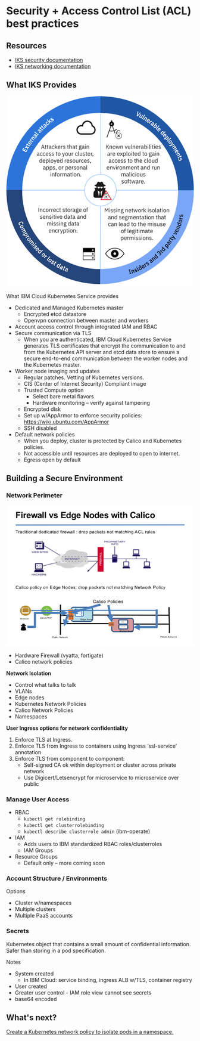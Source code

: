# Security + Access Control List (ACL) best practices

## Resources
- [IKS security documentation](https://console.bluemix.net/docs/containers/cs_secure.html#security)
- [IKS networking documentation](https://console.bluemix.net/docs/containers/cs_network_policy.html#default_policy)

## What IKS Provides

![Security considerations](images/security-sm.png)

What IBM Cloud Kubernetes Service provides

- Dedicated and Managed Kubernetes master
  - Encrypted etcd datastore
  - Openvpn connection between master and workers
- Account access control through integrated IAM and RBAC
- Secure communication via TLS
  - When you are authenticated, IBM Cloud Kubernetes Service generates TLS certificates that encrypt the communication to and from the Kubernetes API server and etcd data store to ensure a secure end-to-end communication between the worker nodes and the Kubernetes master. 
- Worker node imaging and updates
  - Regular patches. Vetting of Kubernetes versions.
  - CIS (Center of Internet Security) Compliant image
  - Trusted Compute option
    - Select bare metal flavors
    - Hardware monitoring – verify against tampering
  - Encrypted disk
  - Set up w/AppArmor to enforce security policies: https://wiki.ubuntu.com/AppArmor
  - SSH disabled
- Default network policies
  - When you deploy, cluster is protected by Calico and Kubernetes policies.
  - Not accessible until resources are deployed to open to internet.
  - Egress open by default

## Building a Secure Environment

### Network Perimeter

![Network perimeter](images/network.png)

- Hardware Firewall (vyatta, fortigate)
- Calico network policies

**Network Isolation**

- Control what talks to talk
- VLANs
- Edge nodes
- Kubernetes Network Policies
- Calico Network Policies
- Namespaces

**User Ingress options for network confidentiality**
1. Enforce TLS at Ingress.
2. Enforce TLS from Ingress to containers using Ingress ‘ssl-service’ annotation 
3. Enforce TLS from component to component: 
	- Self-signed CA ok within deployment or cluster across private network
	- Use Digicert/Letsencrypt for microservice to microservice over public


### Manage User Access
- RBAC
  - `kubectl get rolebinding`
  - `kubectl get clusterrolebinding`
  - `kubectl describe clusterrole admin` (ibm-operate)
- IAM
  - Adds users to IBM standardized RBAC roles/clusterroles
  - IAM Groups
- Resource Groups
  - Default only – more coming soon

### Account Structure / Environments

Options
- Cluster w/namespaces
- Multiple clusters
- Multiple PaaS accounts

### Secrets

Kubernetes object that contains a small amount of confidential information. Safer than storing in a pod specification.

Notes
- System created
  - In IBM Cloud: service binding, ingress ALB w/TLS, container registry
- User created
- Greater user control - IAM role view cannot see secrets
- base64 encoded

## What's next?

[Create a Kubernetes network policy to isolate pods in a namespace.](workshop.md)
